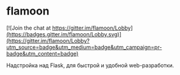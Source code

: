 # flamoon

[![Join the chat at https://gitter.im/flamoon/Lobby](https://badges.gitter.im/flamoon/Lobby.svg)](https://gitter.im/flamoon/Lobby?utm_source=badge&utm_medium=badge&utm_campaign=pr-badge&utm_content=badge)

Надстройка над Flask, для быстрой и удобной web-разработки.
